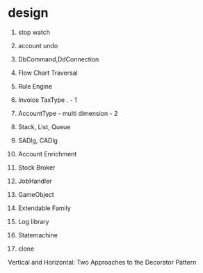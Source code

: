 # design

1. stop watch
2. account undo
3. DbCommand,DdConnection
4. Flow Chart Traversal
5. Rule Engine
6. Invoice TaxType .   - 1
7. AccountType - multi dimension - 2
8. Stack, List, Queue
9. SADlg, CADlg
10. Account Enrichment 
11. Stock Broker



12. JobHandler
13. GameObject 
14. Extendable Family
15. Log library
16. Statemachine
17. clone


Vertical and Horizontal: Two Approaches to the Decorator Pattern
